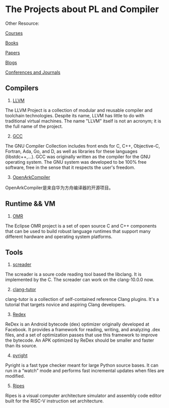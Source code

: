 # The Projects about PL and Compiler

Other Resource:

[Courses](https://github.com/shining1984/PL-Compiler-Course-Collection/blob/master/Courses.md)

[Books](https://github.com/shining1984/PL-Compiler-Course-Collection/blob/master/Books.md)

[Papers](https://github.com/shining1984/PL-Compiler-Course-Collection/blob/master/Papers.md)

[Blogs](https://github.com/shining1984/PL-Compiler-Resource/blob/master/Blogs.md)

[Conferences and Journals](https://github.com/shining1984/PL-Compiler-Resource/blob/master/Conferences_Journals.md)

## Compilers

1. [LLVM](http://llvm.org/)

The LLVM Project is a collection of modular and reusable compiler and toolchain technologies. Despite its name, LLVM has little to do with traditional virtual machines. The name "LLVM" itself is not an acronym; it is the full name of the project.

2. [GCC](https://gcc.gnu.org/)

The GNU Compiler Collection includes front ends for C, C++, Objective-C, Fortran, Ada, Go, and D, as well as libraries for these languages (libstdc++,...). GCC was originally written as the compiler for the GNU operating system. The GNU system was developed to be 100% free software, free in the sense that it respects the user's freedom.

3. [OpenArkCompiler](https://gitee.com/harmonyos/OpenArkCompiler)

OpenArkCompiler是来自华为方舟编译器的开源项目。

## Runtime && VM

1. [OMR](https://github.com/eclipse/omr)

The Eclipse OMR project is a set of open source C and C++ components that can be used to build robust language runtimes that support many different hardware and operating system platforms.

## Tools

1. [screader](https://github.com/shining1984/screader)

The screader is a soure code reading tool based the libclang. It is implemented by the C. The screader can work on the clang-10.0.0 now.

2. [clang-tutor](https://github.com/banach-space/clang-tutor)

clang-tutor is a collection of self-contained reference Clang plugins. It's a tutorial that targets novice and aspiring Clang developers.

3. [Redex](https://fbredex.com/)

ReDex is an Android bytecode (dex) optimizer originally developed at Facebook. It provides a framework for reading, writing, and analyzing .dex files, and a set of optimization passes that use this framework to improve the bytecode. An APK optimized by ReDex should be smaller and faster than its source.

4. [pyright](https://github.com/microsoft/pyright)

Pyright is a fast type checker meant for large Python source bases. It can run in a “watch” mode and performs fast incremental updates when files are modified.

5. [Ripes](https://github.com/mortbopet/Ripes)

Ripes is a visual computer architecture simulator and assembly code editor built for the RISC-V instruction set architecture.
